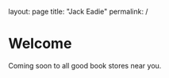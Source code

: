 layout: page
title: "Jack Eadie"
permalink: /

# Welcome
Coming soon to all good book stores near you. 
